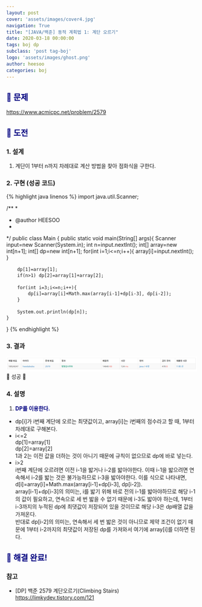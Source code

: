 ```yaml
---
layout: post
cover: 'assets/images/cover4.jpg'
navigation: True
title: "[JAVA/백준] 동적 계획법 1: 계단 오르기"
date: 2020-03-18 00:00:00
tags: boj dp
subclass: 'post tag-boj'
logo: 'assets/images/ghost.png'
author: heesoo
categories: boj
---
```

## <span style="color:navy">👀 문제</span>
<https://www.acmicpc.net/problem/2579>

## <span style="color:navy">👊 도전</span>

### 1. 설계
1. 계단이 1부터 n까지 차례대로 계산 방법을 찾아 점화식을 구한다.

### 2. 구현 (성공 코드)
{% highlight java linenos %}
import java.util.Scanner;

/**
 * 
 * @author HEESOO
 *
 */
public class Main {
	public static void main(String[] args){
		Scanner input=new Scanner(System.in);
		int n=input.nextInt();
		int[] array=new int[n+1];
		int[] dp=new int[n+1];
		for(int i=1;i<=n;i++){
			array[i]=input.nextInt();
		}
		
		dp[1]=array[1];
		if(n>1) dp[2]=array[1]+array[2];
		
		for(int i=3;i<=n;i++){
			dp[i]=array[i]+Math.max(array[i-1]+dp[i-3], dp[i-2]);
		}
		
		System.out.println(dp[n]);
	}
}
 {% endhighlight %}

### 3. 결과
![실행결과](./assets/images/200318_1.PNG)
🤟 성공 🤟 

### 4. 설명
1. **<span style="color:navy">DP를 이용한다.</span>**
- dp[i]가 i번째 계단에 오르는 최댓값이고, array[i]는 i번째의 점수라고 할 때, 1부터 차례대로 구해본다.
- i<=2  
dp[1]=array[1]  
dp[2]=array[2]  
1과 2는 이전 값을 더하는 것이 아니기 때문에 규칙이 없으므로 dp에 바로 넣는다.
- i>2  
i번째 계단에 오르려면 이전 i-1을 밟거나 i-2를 밟아야한다. 이때 i-1을 밟으려면 연속해서 i-2를 밟는 것은 불가능하므로 i-3을 밟아야한다. 이를 식으로 나타내면,  
d[i]=array[i]+Math.max(array[i-1]+dp[i-3], dp[i-2]).  
array[i-1]+dp[i-3]의 의미는, i를 밟기 위해 바로 전의 i-1를 밟아야하므로 해당 i-1의 값이 필요하고, 연속으로 세 번 밟을 수 없기 때문에 i-3도 밟아야 하는데, 1부터 i-3까지의 누적된 dp에 최댓값이 저장되어 있을 것이므로 해당 i-3은 dp배열 값을 가져온다.  
반대로 dp[i-2]의 의미는, 연속해서 세 번 밟은 것이 아니므로 제약 조건이 없기 때문에 1부터 i-2까지의 최댓값이 저장된 dp를 가져와서 여기에 array[i]를 더하면 된다.

## <span style="color:navy">👏 해결 완료!</span>

### 참고
- [DP] 백준 2579 계단오르기(Climbing Stairs) <https://limkydev.tistory.com/121>
